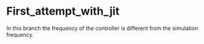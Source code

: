 # First_attempt_with_jit

In this branch the frequency of the controller is different from the simulation frequency.
